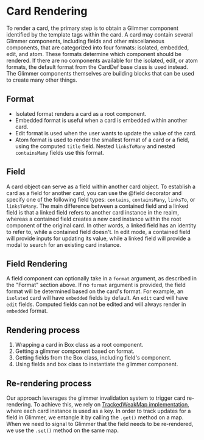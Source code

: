 # Card Rendering

To render a card, the primary step is to obtain a Glimmer component identified by the template tags within the card. A card may contain several Glimmer components, including fields and other miscellaneous components, that are categorized into four formats: isolated, embedded, edit, and atom. These formats determine which component should be rendered. If there are no components available for the isolated, edit, or atom formats, the default format from the CardDef base class is used instead. The Glimmer components themselves are building blocks that can be used to create many other things.

## Format

- Isolated format renders a card as a root component.
- Embedded format is useful when a card is embedded within another card.
- Edit format is used when the user wants to update the value of the card.
- Atom format is used to render the smallest format of a card or a field, using the computed `title` field. Nested `linksToMany` and nested `containsMany` fields use this format.

## Field

A card object can serve as a field within another card object. To establish a card as a field for another card, you can use the @field decorator and specify one of the following field types: `contains`, `containsMany`, `linksTo`, or `linksToMany`. The main difference between a contained field and a linked field is that a linked field refers to another card instance in the realm, whereas a contained field creates a new card instance within the root component of the original card. In other words, a linked field has an identity to refer to, while a contained field doesn't. In edit mode, a contained field will provide inputs for updating its value, while a linked field will provide a modal to search for an existing card instance.

## Field Rendering

A field component can optionally take in a `format` argument, as described in the "Format" section above. If no `format` argument is provided, the field format will be determined based on the card's format. For example, an `isolated` card will have `embedded` fields by default. An `edit` card will have `edit` fields. Computed fields can not be edited and will always render in `embedded` format.

## Rendering process

1. Wrapping a card in Box class as a root component.
2. Getting a glimmer component based on format.
3. Getting fields from the Box class, including field's component.
4. Using fields and box class to instantiate the glimmer component.

## Re-rendering process

Our approach leverages the glimmer invalidation system to trigger card re-rendering. To achieve this, we rely on [TrackedWeakMap implementation](../packages/base/card-api.gts#L136-L138), where each card instance is used as a key. In order to track updates for a field in Glimmer, we entangle it by calling the `.get()` method on a map. When we need to signal to Glimmer that the field needs to be re-rendered, we use the `.set()` method on the same map.
